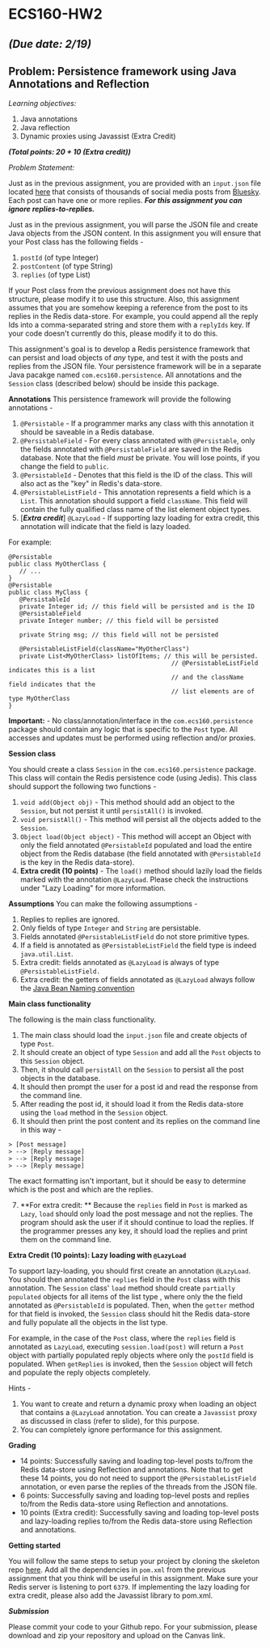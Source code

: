 # ECS160-HW2
## _(Due date: 2/19)_
## Problem: Persistence framework using Java Annotations and Reflection 

_Learning objectives:_ 
1. Java annotations
2. Java reflection
3. Dynamic proxies using Javassist (Extra Credit)

_**(Total points: 20 + 10 (Extra credit))**_

_Problem Statement:_

Just as in the previous assignment, you are provided with an `input.json` file located [here](https://github.com/davsec-teaching/ECS160-HW2-skeleton/blob/master/src/main/resources/input.json) that consists of thousands of social media posts from [Bluesky](https://bsky.app). Each post can have one or more replies. **_For this assignment you can ignore replies-to-replies._**

Just as in the previous assignment, you will parse the JSON file and create Java objects from the JSON content. In this assignment you will ensure that your Post class has the following fields - 
1. `postId` (of type Integer)
2. `postContent` (of type String)
3. `replies` (of type List<Post>)

If your Post class from the previous assignment does not have this structure, please modify it to use this structure. Also, this assignment assumes that you are somehow keeping a reference from the post to its replies in the Redis data-store. For example, you could append all the reply Ids into a comma-separated string and store them with a `replyIds` key. If your code doesn't currently do this, please modify it to do this.

This assignment's goal is to develop a Redis persistence framework that can persist and load objects of _any_ type, and test it with the posts and replies from the JSON file. Your persistence framework will be in a separate Java pacakge named `com.ecs160.persistence`. All annotations and the `Session` class (described below) should be inside this package.

**Annotations**
This persistence framework will provide the following annotations - 

1. `@Persistable` - If a programmer marks any class with this annotation it should be saveable in a Redis database. 
2. `@PersistableField` - For every class annotated with `@Persistable`, only the fields annotated with `@PersistableField` are saved in the Redis database. Note that the field _must_ be private. You will lose points, if you change the field to `public`.
3. `@PersistableId` - Denotes that this field is the ID of the class. This will also act as the "key" in Redis's data-store.
4. `@PersistableListField` - This annotation represents a field which is a `List`. This annotation should support a field `className`. This field will contain the fully qualified class name of the list element object types.
5. [**_Extra credit_**] `@LazyLoad` - If supporting lazy loading for extra credit, this annotation will indicate that the field is lazy loaded.

For example:

```
@Persistable
public class MyOtherClass {
   // ... 
}
@Persistable
public class MyClass {
   @PersistableId
   private Integer id; // this field will be persisted and is the ID
   @PersistableField
   private Integer number; // this field will be persisted
   
   private String msg; // this field will not be persisted

   @PersistableListField(className="MyOtherClass")
   private List<MyOtherClass> listOfItems; // this will be persisted.
                                             // @PersistableListField indicates this is a list
                                             // and the className field indicates that the
                                             // list elements are of type MyOtherClass
}
```

**Important:** - No class/annotation/interface in the `com.ecs160.persistence` package should contain any logic that is specific to the `Post` type. All accesses and updates must be performed using reflection and/or proxies.

**Session class**

You should create a class `Session` in the `com.ecs160.persistence` package. This class will contain the Redis persistence code (using Jedis). This class should support the following two functions - 
1. `void add(Object obj)` - This method should add an object to the `Session`, but not persist it until `persistAll()` is invoked.
2. `void persistAll()` - This method will persist all the objects added to the `Session`.
3. `Object load(Object object)` - This method will accept an Object with only the field annotated `@PersistableId` populated and load the entire object from the Redis database (the field annotated with `@PersistableId` is the key in the Redis data-store).
4. **Extra credit (10 points)** - The  `load()` method should lazily load the fields marked with the annotation `@LazyLoad`. Please check the instructions under "Lazy Loading" for more information.

**Assumptions**
You can make the following assumptions - 
1. Replies to replies are ignored.
2. Only fields of type `Integer` and `String` are persistable.
3. Fields annotated `@PersistableListField` do not store primitive types.
4. If a field is annotated as `@PersistableListField` the field type is indeed `java.util.List`.
5. Extra credit: fields annotated as `@LazyLoad` is always of type `@PersistableListField.`
6. Extra credit: the getters of fields annotated as `@LazyLoad` always follow the [Java Bean Naming convention](https://www.oreilly.com/library/view/javaserver-pages-3rd/0596005636/ch20s01s01.html)


   
**Main class functionality**

The following is the main class functionality. 

1. The main class should load the `input.json` file and create objects of type `Post`. 
2. It should create an object of type `Session` and add all the `Post` objects to this `Session` object.
3. Then, it should call `persistAll` on the `Session` to persist all the post objects in the database.
4. It should then prompt the user for a post id and read the response from the command line.
5. After reading the post id, it should load it from the Redis data-store using the `load` method in the `Session` object.
6. It should then print the post content and its replies on the command line in this way -

```
> [Post message]
> --> [Reply message]
> --> [Reply message]
> --> [Reply message]
```

The exact formatting isn't important, but it should be easy to determine which is the post and which are the replies. 

7. **For extra credit: ** Because the `replies` field in `Post` is marked as `Lazy`, `load` should only load the post message and not the replies. The program should ask the user if it should continue to load the replies. If the programmer presses any key, it should load the replies and print them on the command line. 

**Extra Credit (10 points): Lazy loading with `@LazyLoad`**

To support lazy-loading, you should first create an annotation `@LazyLoad`. You should then annotated the `replies` field in the `Post` class with this annotation. The `Session` class' `load` method should create 
`partially populated` objects for all items of the list type , where only the the field annotated as `@PersistableId` is populated. Then, when the `getter` method for that field is invoked, the `Session` class should 
hit the Redis data-store and fully populate all the objects in the list type. 

For example, in the case of the `Post` class, where the `replies` field is annotated as `LazyLoad`, executing `session.load(post)` will return a `Post` object with partially populated reply objects where only the `postId` field is populated. When `getReplies` is invoked, then the `Session` object will fetch and populate the reply objects completely.

Hints - 
1. You want to create and return a dynamic proxy when loading an object that contains a `@LazyLoad` annotation. You can create a `Javassist` proxy as discussed in class (refer to slide), for this purpose.
2. You can completely ignore performance for this assignment.
   
**Grading**

- 14 points: Successfully saving and loading top-level posts to/from the Redis data-store using Reflection and annotations. Note that to get these 14 points, you do not need to support the `@PersistableListField` annotation, or even parse the replies of the threads from the JSON file.
- 6 points: Successfully saving and loading top-level posts and replies to/from the Redis data-store using Reflection and annotations.
- 10 points (Extra credit): Successfully saving and loading top-level posts and lazy-loading replies to/from the Redis data-store using Reflection and annotations.


**Getting started**

You will follow the same steps to setup your project by cloning the skeleton repo [here](https://github.com/davsec-teaching/ECS160-HW2-skeleton). Add all the dependencies in `pom.xml` from the previous assignment that you think will be useful in this assignment. 
Make sure your Redis server is listening to port `6379`. If implementing the lazy loading for extra credit, please also add the Javassist library to pom.xml.


**_Submission_**

Please commit your code to your Github repo. For your submission, please download and zip your repository and upload on the Canvas link. 

